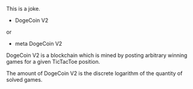 This is a joke.

* DogeCoin V2

or

* meta DogeCoin V2

DogeCoin V2 is a blockchain which is mined by posting arbitrary winning games for
a given TicTacToe position.

The amount of DogeCoin V2 is the discrete logarithm of the quantity of solved games.
